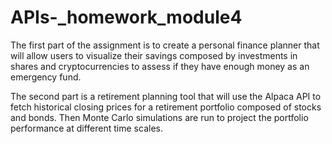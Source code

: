 # APIs-_homework_module4
The first part of the assignment is to create a personal finance planner that will allow users to visualize their savings composed by investments in shares and cryptocurrencies to assess if they have enough money as an emergency fund.

The second part is a retirement planning tool that will use the Alpaca API to fetch historical closing prices for a retirement portfolio composed of stocks and bonds. Then Monte Carlo simulations are run to project the portfolio performance at different time scales.

